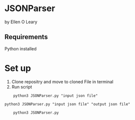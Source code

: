 # JSONParser

by Ellen O Leary

## Requirements
Python installed

# Set up
1. Clone repositry and move to cloned File in terminal
2. Run script<br />  

```
    python3 JSONParser.py "input json file"
```
    python3 JSONParser.py "input json file" "output json file"
```
    python3 JSONParser.py

